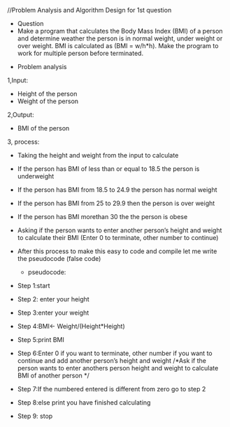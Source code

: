 //Problem Analysis and Algorithm Design for 1st question
- Question
- Make a program that calculates the Body Mass Index (BMI) of a person and determine weather the person is in normal weight, under weight or over weight. BMI is calculated as (BMI = w/h*h). Make the program to work for multiple person before terminated.

* Problem analysis

1,Input:
- Height of the person 
- Weight of the person

2,Output:
- BMI of the person

3, process:
- Taking the height and weight from the input to calculate
- If the person has BMI of less than or equal to 18.5 the person is underweight
- If the person has BMI from 18.5 to 24.9 the person has normal weight
- If the person has BMI from 25 to 29.9 then the person is over weight 
- If the person has BMI morethan 30 the the person is obese
- Asking if the person wants to enter another person’s height and weight to calculate their BMI (Enter 0 to terminate, other number to continue)
- After this process to make this easy to code and compile let me write the pseudocode (false code)

  - pseudocode:

- Step 1:start
- Step 2: enter your height
- Step 3:enter your weight
- Step 4:BMI← Weight/(Height*Height)
- Step 5:print BMI
- Step 6:Enter 0 if you want to terminate, other number if you want to continue and add another person’s height and weight /*Ask if the person wants to enter anothers person height and weight to calculate BMI of another person */
- Step 7:If the numbered entered is different from zero go to step 2
- Step 8:else print you have finished calculating
- Step 9: stop
